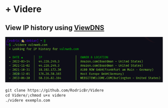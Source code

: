 # + Videre <br>

## View IP history using [ViewDNS](https://viewdns.info/iphistory/)

<img src="videre.png">

```console
git clone https://github.com/RodricBr/Videre
cd Videre/;chmod u+x videre
./videre exemplo.com
```
